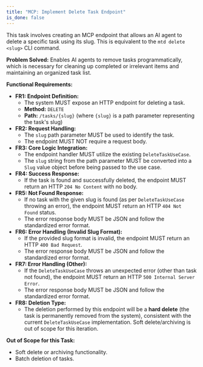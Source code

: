```yaml
---
title: "MCP: Implement Delete Task Endpoint"
is_done: false
---
```


This task involves creating an MCP endpoint that allows an AI agent to delete a specific task using its slug. This is equivalent to the `mtd delete <slug>` CLI command.

**Problem Solved:**
Enables AI agents to remove tasks programmatically, which is necessary for cleaning up completed or irrelevant items and maintaining an organized task list.

**Functional Requirements:**

- **FR1: Endpoint Definition:**
  - The system MUST expose an HTTP endpoint for deleting a task.
  - **Method:** `DELETE`
  - **Path:** `/tasks/{slug}` (where `{slug}` is a path parameter representing the task's slug)
- **FR2: Request Handling:**
  - The `slug` path parameter MUST be used to identify the task.
  - The endpoint MUST NOT require a request body.
- **FR3: Core Logic Integration:**
  - The endpoint handler MUST utilize the existing `DeleteTaskUseCase`.
  - The `slug` string from the path parameter MUST be converted into a `Slug` value object before being passed to the use case.
- **FR4: Success Response:**
  - If the task is found and successfully deleted, the endpoint MUST return an HTTP `204 No Content` with no body.
- **FR5: Not Found Response:**
  - If no task with the given slug is found (as per `DeleteTaskUseCase` throwing an error), the endpoint MUST return an HTTP `404 Not Found` status.
  - The error response body MUST be JSON and follow the standardized error format.
- **FR6: Error Handling (Invalid Slug Format):**
  - If the provided slug format is invalid, the endpoint MUST return an HTTP `400 Bad Request`.
  - The error response body MUST be JSON and follow the standardized error format.
- **FR7: Error Handling (Other):**
  - If the `DeleteTaskUseCase` throws an unexpected error (other than task not found), the endpoint MUST return an HTTP `500 Internal Server Error`.
  - The error response body MUST be JSON and follow the standardized error format.
- **FR8: Deletion Type:**
  - The deletion performed by this endpoint will be a **hard delete** (the task is permanently removed from the system), consistent with the current `DeleteTaskUseCase` implementation. Soft delete/archiving is out of scope for this iteration.

**Out of Scope for this Task:**

- Soft delete or archiving functionality.
- Batch deletion of tasks.
